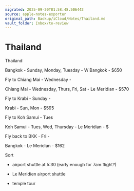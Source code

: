 ```yaml
---
migrated: 2025-09-20T01:58:48.506442
source: apple-notes-exporter
original_path: Backup/iCloud/Notes/Thailand.md
vault_folder: Inbox/to-review
---
```

# Thailand

Thailand

Bangkok - Sunday, Monday, Tuesday - W Bangkok - $650

Fly to Chiang Mai - Wednesday - 

Chiang Mai - Wednesday, Thurs, Fri, Sat - Le Meridian - $570

Fly to Krabi - Sunday - 

Krabi - Sun, Mon - $595

Fly to Koh Samui - Tues

Koh Samui - Tues, Wed, Thursday - Le Meridian - $

Fly back to BKK - Fri - 

Bangkok - Le Meridian - $162

Sort

- airport shuttle at 5:30 (early enough for 7am flight?)

- Le Meridien airport shuttle 
- temple tour
